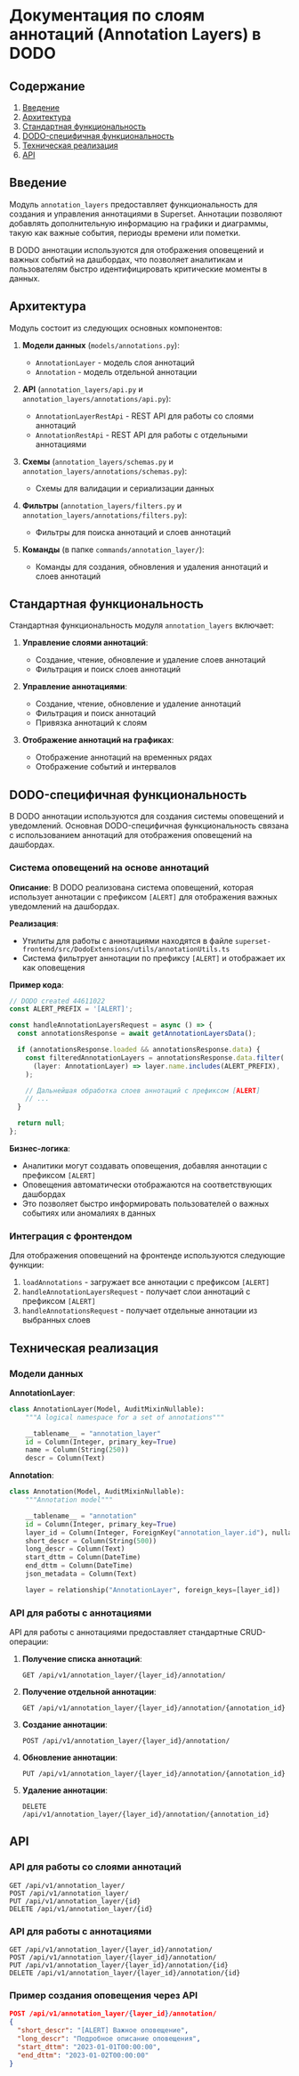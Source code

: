 # Документация по слоям аннотаций (Annotation Layers) в DODO

## Содержание

1. [Введение](#введение)
2. [Архитектура](#архитектура)
3. [Стандартная функциональность](#стандартная-функциональность)
4. [DODO-специфичная функциональность](#dodo-специфичная-функциональность)
5. [Техническая реализация](#техническая-реализация)
6. [API](#api)

## Введение

Модуль `annotation_layers` предоставляет функциональность для создания и управления аннотациями в Superset. Аннотации позволяют добавлять дополнительную информацию на графики и диаграммы, такую как важные события, периоды времени или пометки.

В DODO аннотации используются для отображения оповещений и важных событий на дашбордах, что позволяет аналитикам и пользователям быстро идентифицировать критические моменты в данных.

## Архитектура

Модуль состоит из следующих основных компонентов:

1. **Модели данных** (`models/annotations.py`):
   - `AnnotationLayer` - модель слоя аннотаций
   - `Annotation` - модель отдельной аннотации

2. **API** (`annotation_layers/api.py` и `annotation_layers/annotations/api.py`):
   - `AnnotationLayerRestApi` - REST API для работы со слоями аннотаций
   - `AnnotationRestApi` - REST API для работы с отдельными аннотациями

3. **Схемы** (`annotation_layers/schemas.py` и `annotation_layers/annotations/schemas.py`):
   - Схемы для валидации и сериализации данных

4. **Фильтры** (`annotation_layers/filters.py` и `annotation_layers/annotations/filters.py`):
   - Фильтры для поиска аннотаций и слоев аннотаций

5. **Команды** (в папке `commands/annotation_layer/`):
   - Команды для создания, обновления и удаления аннотаций и слоев аннотаций

## Стандартная функциональность

Стандартная функциональность модуля `annotation_layers` включает:

1. **Управление слоями аннотаций**:
   - Создание, чтение, обновление и удаление слоев аннотаций
   - Фильтрация и поиск слоев аннотаций

2. **Управление аннотациями**:
   - Создание, чтение, обновление и удаление аннотаций
   - Фильтрация и поиск аннотаций
   - Привязка аннотаций к слоям

3. **Отображение аннотаций на графиках**:
   - Отображение аннотаций на временных рядах
   - Отображение событий и интервалов

## DODO-специфичная функциональность

В DODO аннотации используются для создания системы оповещений и уведомлений. Основная DODO-специфичная функциональность связана с использованием аннотаций для отображения оповещений на дашбордах.

### Система оповещений на основе аннотаций

**Описание**: В DODO реализована система оповещений, которая использует аннотации с префиксом `[ALERT]` для отображения важных уведомлений на дашбордах.

**Реализация**:
- Утилиты для работы с аннотациями находятся в файле `superset-frontend/src/DodoExtensions/utils/annotationUtils.ts`
- Система фильтрует аннотации по префиксу `[ALERT]` и отображает их как оповещения

**Пример кода**:
```typescript
// DODO created 44611022
const ALERT_PREFIX = '[ALERT]';

const handleAnnotationLayersRequest = async () => {
  const annotationsResponse = await getAnnotationLayersData();

  if (annotationsResponse.loaded && annotationsResponse.data) {
    const filteredAnnotationLayers = annotationsResponse.data.filter(
      (layer: AnnotationLayer) => layer.name.includes(ALERT_PREFIX),
    );

    // Дальнейшая обработка слоев аннотаций с префиксом [ALERT]
    // ...
  }

  return null;
};
```

**Бизнес-логика**:
- Аналитики могут создавать оповещения, добавляя аннотации с префиксом `[ALERT]`
- Оповещения автоматически отображаются на соответствующих дашбордах
- Это позволяет быстро информировать пользователей о важных событиях или аномалиях в данных

### Интеграция с фронтендом

Для отображения оповещений на фронтенде используются следующие функции:

1. `loadAnnotations` - загружает все аннотации с префиксом `[ALERT]`
2. `handleAnnotationLayersRequest` - получает слои аннотаций с префиксом `[ALERT]`
3. `handleAnnotationsRequest` - получает отдельные аннотации из выбранных слоев

## Техническая реализация

### Модели данных

**AnnotationLayer**:
```python
class AnnotationLayer(Model, AuditMixinNullable):
    """A logical namespace for a set of annotations"""

    __tablename__ = "annotation_layer"
    id = Column(Integer, primary_key=True)
    name = Column(String(250))
    descr = Column(Text)
```

**Annotation**:
```python
class Annotation(Model, AuditMixinNullable):
    """Annotation model"""

    __tablename__ = "annotation"
    id = Column(Integer, primary_key=True)
    layer_id = Column(Integer, ForeignKey("annotation_layer.id"), nullable=False)
    short_descr = Column(String(500))
    long_descr = Column(Text)
    start_dttm = Column(DateTime)
    end_dttm = Column(DateTime)
    json_metadata = Column(Text)

    layer = relationship("AnnotationLayer", foreign_keys=[layer_id])
```

### API для работы с аннотациями

API для работы с аннотациями предоставляет стандартные CRUD-операции:

1. **Получение списка аннотаций**:
   ```
   GET /api/v1/annotation_layer/{layer_id}/annotation/
   ```

2. **Получение отдельной аннотации**:
   ```
   GET /api/v1/annotation_layer/{layer_id}/annotation/{annotation_id}
   ```

3. **Создание аннотации**:
   ```
   POST /api/v1/annotation_layer/{layer_id}/annotation/
   ```

4. **Обновление аннотации**:
   ```
   PUT /api/v1/annotation_layer/{layer_id}/annotation/{annotation_id}
   ```

5. **Удаление аннотации**:
   ```
   DELETE /api/v1/annotation_layer/{layer_id}/annotation/{annotation_id}
   ```

## API

### API для работы со слоями аннотаций

```
GET /api/v1/annotation_layer/
POST /api/v1/annotation_layer/
PUT /api/v1/annotation_layer/{id}
DELETE /api/v1/annotation_layer/{id}
```

### API для работы с аннотациями

```
GET /api/v1/annotation_layer/{layer_id}/annotation/
POST /api/v1/annotation_layer/{layer_id}/annotation/
PUT /api/v1/annotation_layer/{layer_id}/annotation/{id}
DELETE /api/v1/annotation_layer/{layer_id}/annotation/{id}
```

### Пример создания оповещения через API

```json
POST /api/v1/annotation_layer/{layer_id}/annotation/
{
  "short_descr": "[ALERT] Важное оповещение",
  "long_descr": "Подробное описание оповещения",
  "start_dttm": "2023-01-01T00:00:00",
  "end_dttm": "2023-01-02T00:00:00"
}
```
